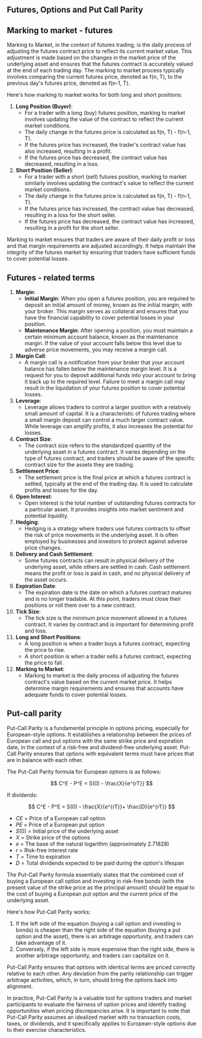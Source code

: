 ## **Futures, Options and Put Call Parity**

## Marking to market - futures
    
Marking to Market, in the context of futures trading, is the daily process of adjusting the futures contract price to reflect its current market value. This adjustment is made based on the changes in the market price of the underlying asset and ensures that the futures contract is accurately valued at the end of each trading day. The marking to market process typically involves comparing the current futures price, denoted as f(n, T), to the previous day's futures price, denoted as f(n-1, T).

Here's how marking to market works for both long and short positions:

1. **Long Position (Buyer)**:
    - For a trader with a long (buy) futures position, marking to market involves updating the value of the contract to reflect the current market conditions.
    - The daily change in the futures price is calculated as f(n, T) - f(n-1, T).
    - If the futures price has increased, the trader's contract value has also increased, resulting in a profit.
    - If the futures price has decreased, the contract value has decreased, resulting in a loss.
2. **Short Position (Seller)**:
    - For a trader with a short (sell) futures position, marking to market similarly involves updating the contract's value to reflect the current market conditions.
    - The daily change in the futures price is calculated as f(n, T) - f(n-1, T).
    - If the futures price has increased, the contract value has decreased, resulting in a loss for the short seller.
    - If the futures price has decreased, the contract value has increased, resulting in a profit for the short seller.

Marking to market ensures that traders are aware of their daily profit or loss and that margin requirements are adjusted accordingly. It helps maintain the integrity of the futures market by ensuring that traders have sufficient funds to cover potential losses.

## Futures - related terms
1. **Margin**:
    - **Initial Margin**: When you open a futures position, you are required to deposit an initial amount of money, known as the initial margin, with your broker. This margin serves as collateral and ensures that you have the financial capability to cover potential losses in your position.
    - **Maintenance Margin**: After opening a position, you must maintain a certain minimum account balance, known as the maintenance margin. If the value of your account falls below this level due to adverse price movements, you may receive a margin call.
2. **Margin Call**:
    - A margin call is a notification from your broker that your account balance has fallen below the maintenance margin level. It is a request for you to deposit additional funds into your account to bring it back up to the required level. Failure to meet a margin call may result in the liquidation of your futures position to cover potential losses.
3. **Leverage**:
    - Leverage allows traders to control a larger position with a relatively small amount of capital. It is a characteristic of futures trading where a small margin deposit can control a much larger contract value. While leverage can amplify profits, it also increases the potential for losses.
4. **Contract Size**:
    - The contract size refers to the standardized quantity of the underlying asset in a futures contract. It varies depending on the type of futures contract, and traders should be aware of the specific contract size for the assets they are trading.
5. **Settlement Price**:
    - The settlement price is the final price at which a futures contract is settled, typically at the end of the trading day. It is used to calculate profits and losses for the day.
6. **Open Interest**:
    - Open interest is the total number of outstanding futures contracts for a particular asset. It provides insights into market sentiment and potential liquidity.
7. **Hedging**:
    - Hedging is a strategy where traders use futures contracts to offset the risk of price movements in the underlying asset. It is often employed by businesses and investors to protect against adverse price changes.
8. **Delivery and Cash Settlement**:
    - Some futures contracts can result in physical delivery of the underlying asset, while others are settled in cash. Cash settlement means the profit or loss is paid in cash, and no physical delivery of the asset occurs.
9. **Expiration Date**:
    - The expiration date is the date on which a futures contract matures and is no longer tradable. At this point, traders must close their positions or roll them over to a new contract.
10. **Tick Size**:
    - The tick size is the minimum price movement allowed in a futures contract. It varies by contract and is important for determining profit and loss.
11. **Long and Short Positions**:
    - A long position is when a trader buys a futures contract, expecting the price to rise.
    - A short position is when a trader sells a futures contract, expecting the price to fall.
12. **Marking to Market**:
    - Marking to market is the daily process of adjusting the futures contract's value based on the current market price. It helps determine margin requirements and ensures that accounts have adequate funds to cover potential losses.
## Put-call parity

Put-Call Parity is a fundamental principle in options pricing, especially for European-style options. It establishes a relationship between the prices of European call and put options with the same strike price and expiration date, in the context of a risk-free and dividend-free underlying asset. Put-Call Parity ensures that options with equivalent terms must have prices that are in balance with each other.
    
The Put-Call Parity formula for European options is as follows:

$$
C^E - P^E = S(0) - \frac{X}{e^{rT}}
$$
  
If dividends:

$$
C^E - P^E = S(0) - \frac{X}{e^{rT}}+ \frac{D}{e^{rT}}
$$

- *CE* = Price of a European call option
- *PE* = Price of a European put option
- *S*(0) = Initial price of the underlying asset
- *X* = Strike price of the options
- *e* = The base of the natural logarithm (approximately 2.71828)
- *r* = Risk-free interest rate
- *T* = Time to expiration
- *D* = Total dividends expected to be paid during the option's lifespan

The Put-Call Parity formula essentially states that the combined cost of buying a European call option and investing in risk-free bonds (with the present value of the strike price as the principal amount) should be equal to the cost of buying a European put option and the current price of the underlying asset.

Here's how Put-Call Parity works:

1. If the left side of the equation (buying a call option and investing in bonds) is cheaper than the right side of the equation (buying a put option and the asset), there is an arbitrage opportunity, and traders can take advantage of it.
2. Conversely, if the left side is more expensive than the right side, there is another arbitrage opportunity, and traders can capitalize on it.

Put-Call Parity ensures that options with identical terms are priced correctly relative to each other. Any deviation from the parity relationship can trigger arbitrage activities, which, in turn, should bring the options back into alignment.

In practice, Put-Call Parity is a valuable tool for options traders and market participants to evaluate the fairness of option prices and identify trading opportunities when pricing discrepancies arise. It is important to note that Put-Call Parity assumes an idealized market with no transaction costs, taxes, or dividends, and it specifically applies to European-style options due to their exercise characteristics.